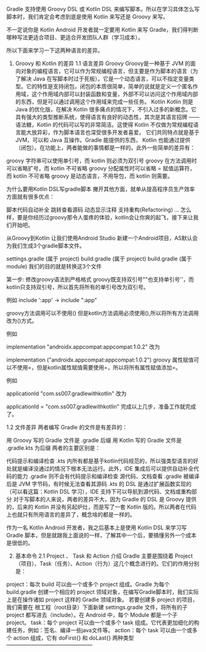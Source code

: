 Gradle 支持使用 Groovy DSL 或 Kotlin DSL 来编写脚本。所以在学习具体怎么写脚本时，我们肯定会考虑到底是使用 Kotlin 来写还是 Groovy 来写。

不一定说你是 Kotlin Android 开发者就一定要用 Kotlin 来写 Gradle，我们得判断哪种写法更适合项目、更适合开发团队人群（学习成本）。

所以下面来学习一下这两种语言的差异。

1. Groovy 和 Kotlin 的差异
1.1 语言差异
Groovy
Groovy是一种基于 JVM 的面向对象的编程语言，它可以作为常规编程语言，但主要是作为脚本的语言（为了解决 Java 在写脚本时过于死板）。它是一个动态语言，可以不指定变量类型。它的特性是支持闭包，闭包的本质很简单，简单的说就是定义一个匿名作用域，这个作用域内部可以封装函数和变量，外部不可以访问这个作用域内部的东西，但是可以通过调用这个作用域来完成一些任务。
Kotlin
Kotlin 则是 Java 的优化版，在解决 Kotlin 很多痛点的情况下，不引入过多的新概念。它具有强大的类型推断系统，使得语言有良好的动态性，其次是其语言招牌 —— 语法糖，Kotlin 的代码可以写的非常简洁。这使得 Kotlin 不仅做为常规编程语言能大放异彩，作为脚本语言也深受很多开发者喜爱。
它们共同特点就是基于JVM，可以和 Java 互操作。Gradle 能提供的东西， Kotlin 也能通过提供（闭包）。在功能上，两者能做的事情都是一样的。此外一些简单的差异有：

groovy 字符串可以使用单引号，而 kotlin 则必须为双引号
groovy 在方法调用时可以省略扩号，而 kotlin 不可省略
groovy 分配属性时可以省略 = 赋值运算符，而 kotlin 不可省略
groovy 是动态语言，不用导包，而 kotlin 则需要。



为什么要用Kotlin DSL写gradle脚本
撇开其他方面，就单从提高程序员生产效率方面就有很多优点：

脚本代码自动补全
跳转查看源码
动态显示注释
支持重构(Refactoring)
…
怎么样，要是你经历过groovy那令人蛋疼的体验，kotlin会让你爽的起飞，接下来让我们开始吧。

从Groovy到Kotlin
让我们使用Android Studio 新建一个Android项目，AS默认会为我们生成3个gradle脚本文件。

settings.gradle (属于 project)
build.gradle (属于 project)
build.gradle (属于 module)
我们的目的就是转换这3个文件

第一步: 修改groovy语法到严格格式
groovy既支持双引号""也支持单引号''，而kotlin只支持双引号，所以首先将所有的单引号改为双引号。

例如 include ':app' -> include ":app"

groovy方法调用可以不使用() 但是kotlin方法调用必须使用(),所以将所有方法调用改为()方式。

例如

implementation "androidx.appcompat:appcompat:1.0.2"
改为

 implementation ("androidx.appcompat:appcompat:1.0.2")
groovy 属性赋值可以不使用=，但是kotlin属性赋值需要使用=，所以将所有属性赋值添加=。

例如

applicationId "com.ss007.gradlewithkotlin"
改为

applicationId = "com.ss007.gradlewithkotlin"
完成以上几步，准备工作就完成了。




1.2 文件差异
两者编写 Gradle 的文件是有差异的：

用 Groovy 写的 Gradle 文件是 .gradle 后缀
用 Kotlin 写的 Gradle 文件是 .gradle.kts 为后缀
两者的主要区别是：

代码提示和编译检查
.kts 内所有都是基于kotlin代码规范的，所以强类型语言的好处就是编译没通过的情况下根本无法运行。此外，IDE 集成后可以提供自动补全代码的能力
.gradle 则不会有代码提示和编译检查
源代码、文档查看
.gradle 被编译后是 JVM 字节码，有时候无法查看其源码
.kts 的 DSL 是通过扩展函数实现的（可以看这篇：Kotlin DSL 学习），IDE 支持下可以导航到源代码、文档或重构部分
对于写脚本的人来说，两者的差异不大，因为 Gradle 的 DSL 是 Groovy 提供的，后来的 Kotlin 并没有另起炉灶，而是写了一套 Kotlin 版的。所以两者在代码上也就只有所用语言的差异了，概念啥的都是一样的。

作为一名 Kotlin Android 开发者，我之后基本上是使用 Kotlin DSL 来学习写 Gradle 脚本，但是就跟我上面说的一样，了解其中一个后，要搞懂另外一个成本是很低的。


2. 基本命令
2.1 Project 、 Task 和 Action 介绍
Gradle 主要是围绕着 Project（项目）、Task（任务）、Action（行为）这几个概念进行的。它们的作用分别是：

project：每次 build 可以由一个或多个 project 组成。Gradle 为每个 build.gradle 创建一个相应的 project 领域对象，在编写Gradle脚本时，我们实际上是在操作诸如 project 这样的 Gradle 领域对象。
若要创建多 project 的项目，我们需要在 根工程（root目录）下面新建 settings.gradle 文件，将所有的子 project 都写进去（include）。在 Android 中，每个 Module 都是一个子 project。
task：每个 project 可以由一个或多个 task 组成。它代表更加细化的构建任务，例如：签名、编译一些java文件等。
action：每个 task 可以由一个或多个 action 组成，它有 doFirst{} 和 doLast{} 两种类型
————————————————

                            






























